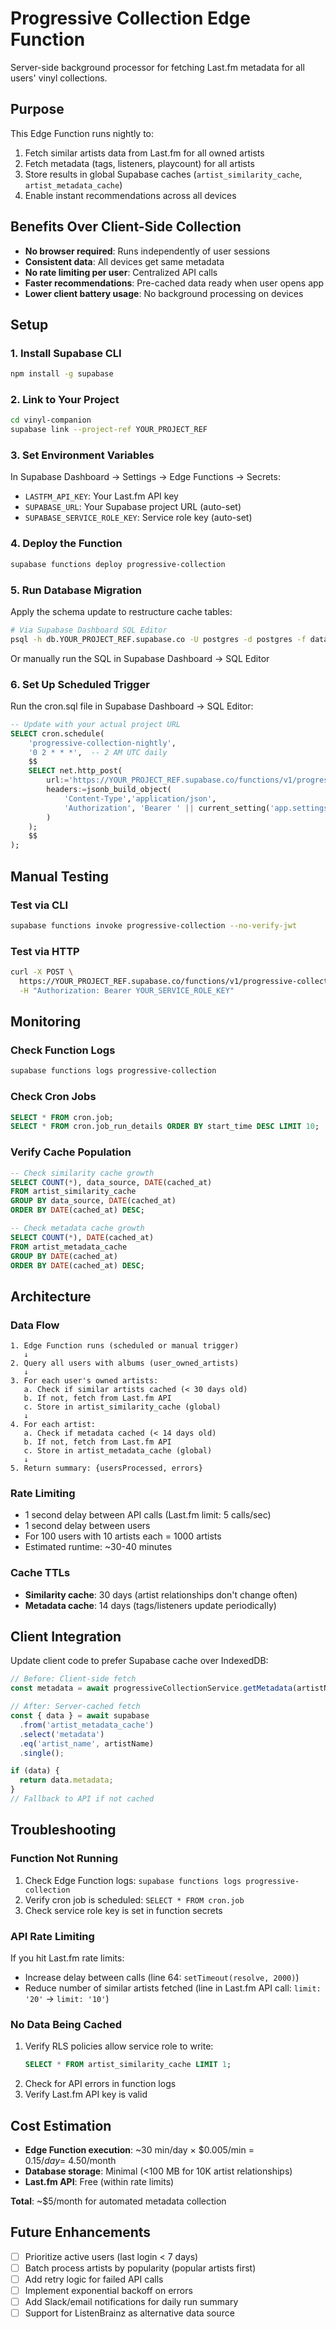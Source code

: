 # Progressive Collection Edge Function

Server-side background processor for fetching Last.fm metadata for all users' vinyl collections.

## Purpose

This Edge Function runs nightly to:
1. Fetch similar artists data from Last.fm for all owned artists
2. Fetch metadata (tags, listeners, playcount) for all artists
3. Store results in global Supabase caches (`artist_similarity_cache`, `artist_metadata_cache`)
4. Enable instant recommendations across all devices

## Benefits Over Client-Side Collection

- **No browser required**: Runs independently of user sessions
- **Consistent data**: All devices get same metadata
- **No rate limiting per user**: Centralized API calls
- **Faster recommendations**: Pre-cached data ready when user opens app
- **Lower client battery usage**: No background processing on devices

## Setup

### 1. Install Supabase CLI

```bash
npm install -g supabase
```

### 2. Link to Your Project

```bash
cd vinyl-companion
supabase link --project-ref YOUR_PROJECT_REF
```

### 3. Set Environment Variables

In Supabase Dashboard → Settings → Edge Functions → Secrets:

- `LASTFM_API_KEY`: Your Last.fm API key
- `SUPABASE_URL`: Your Supabase project URL (auto-set)
- `SUPABASE_SERVICE_ROLE_KEY`: Service role key (auto-set)

### 4. Deploy the Function

```bash
supabase functions deploy progressive-collection
```

### 5. Run Database Migration

Apply the schema update to restructure cache tables:

```bash
# Via Supabase Dashboard SQL Editor
psql -h db.YOUR_PROJECT_REF.supabase.co -U postgres -d postgres -f database/migrations/update_similarity_cache_structure.sql
```

Or manually run the SQL in Supabase Dashboard → SQL Editor

### 6. Set Up Scheduled Trigger

Run the cron.sql file in Supabase Dashboard → SQL Editor:

```sql
-- Update with your actual project URL
SELECT cron.schedule(
    'progressive-collection-nightly',
    '0 2 * * *',  -- 2 AM UTC daily
    $$
    SELECT net.http_post(
        url:='https://YOUR_PROJECT_REF.supabase.co/functions/v1/progressive-collection',
        headers:=jsonb_build_object(
            'Content-Type','application/json',
            'Authorization', 'Bearer ' || current_setting('app.settings.service_role_key')
        )
    );
    $$
);
```

## Manual Testing

### Test via CLI

```bash
supabase functions invoke progressive-collection --no-verify-jwt
```

### Test via HTTP

```bash
curl -X POST \
  https://YOUR_PROJECT_REF.supabase.co/functions/v1/progressive-collection \
  -H "Authorization: Bearer YOUR_SERVICE_ROLE_KEY"
```

## Monitoring

### Check Function Logs

```bash
supabase functions logs progressive-collection
```

### Check Cron Jobs

```sql
SELECT * FROM cron.job;
SELECT * FROM cron.job_run_details ORDER BY start_time DESC LIMIT 10;
```

### Verify Cache Population

```sql
-- Check similarity cache growth
SELECT COUNT(*), data_source, DATE(cached_at)
FROM artist_similarity_cache
GROUP BY data_source, DATE(cached_at)
ORDER BY DATE(cached_at) DESC;

-- Check metadata cache growth
SELECT COUNT(*), DATE(cached_at)
FROM artist_metadata_cache
GROUP BY DATE(cached_at)
ORDER BY DATE(cached_at) DESC;
```

## Architecture

### Data Flow

```
1. Edge Function runs (scheduled or manual trigger)
   ↓
2. Query all users with albums (user_owned_artists)
   ↓
3. For each user's owned artists:
   a. Check if similar artists cached (< 30 days old)
   b. If not, fetch from Last.fm API
   c. Store in artist_similarity_cache (global)
   ↓
4. For each artist:
   a. Check if metadata cached (< 14 days old)
   b. If not, fetch from Last.fm API
   c. Store in artist_metadata_cache (global)
   ↓
5. Return summary: {usersProcessed, errors}
```

### Rate Limiting

- 1 second delay between API calls (Last.fm limit: 5 calls/sec)
- 1 second delay between users
- For 100 users with 10 artists each = 1000 artists
- Estimated runtime: ~30-40 minutes

### Cache TTLs

- **Similarity cache**: 30 days (artist relationships don't change often)
- **Metadata cache**: 14 days (tags/listeners update periodically)

## Client Integration

Update client code to prefer Supabase cache over IndexedDB:

```javascript
// Before: Client-side fetch
const metadata = await progressiveCollectionService.getMetadata(artistName);

// After: Server-cached fetch
const { data } = await supabase
  .from('artist_metadata_cache')
  .select('metadata')
  .eq('artist_name', artistName)
  .single();

if (data) {
  return data.metadata;
}
// Fallback to API if not cached
```

## Troubleshooting

### Function Not Running

1. Check Edge Function logs: `supabase functions logs progressive-collection`
2. Verify cron job is scheduled: `SELECT * FROM cron.job`
3. Check service role key is set in function secrets

### API Rate Limiting

If you hit Last.fm rate limits:
- Increase delay between calls (line 64: `setTimeout(resolve, 2000)`)
- Reduce number of similar artists fetched (line in Last.fm API call: `limit: '20'` → `limit: '10'`)

### No Data Being Cached

1. Verify RLS policies allow service role to write:
   ```sql
   SELECT * FROM artist_similarity_cache LIMIT 1;
   ```
2. Check for API errors in function logs
3. Verify Last.fm API key is valid

## Cost Estimation

- **Edge Function execution**: ~30 min/day × $0.005/min = $0.15/day = ~$4.50/month
- **Database storage**: Minimal (<100 MB for 10K artist relationships)
- **Last.fm API**: Free (within rate limits)

**Total**: ~$5/month for automated metadata collection

## Future Enhancements

- [ ] Prioritize active users (last login < 7 days)
- [ ] Batch process artists by popularity (popular artists first)
- [ ] Add retry logic for failed API calls
- [ ] Implement exponential backoff on errors
- [ ] Add Slack/email notifications for daily run summary
- [ ] Support for ListenBrainz as alternative data source
